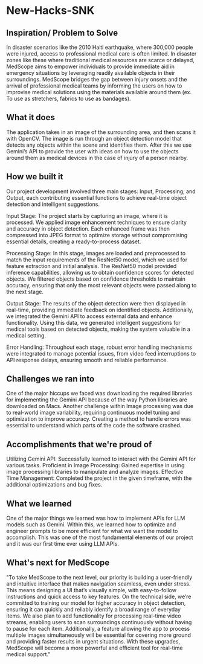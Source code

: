 # New-Hacks-SNK

## Inspiration/ Problem to Solve
In disaster scenarios like the 2010 Haiti earthquake, where 300,000 people were injured, access to professional medical care is often limited. 
In disaster zones like these where traditional medical resources are scarce or delayed, MedScope aims to empower individuals to provide immediate aid in emergency situations by leveraging readily available objects in their surroundings.
MedScope bridges the gap between injury onsets and the arrival of professional medical teams by informing the users on how to improvise medical solutions using the materials available around them (ex. To use as stretchers, fabrics to use as bandages). 

## What it does
The application takes in an image of the surrounding area, and then scans it with OpenCV. The image is run through an object detection model that detects any objects within the scene and identifies them. After this we use Gemini’s API to provide the user with ideas on how to use the objects around them as medical devices in the case of injury of a person nearby.

## How we built it
Our project development involved three main stages: Input, Processing, and Output, each contributing essential functions to achieve real-time object detection and intelligent suggestions.

Input Stage:
The project starts by capturing an image, where it is processed. We applied image enhancement techniques to ensure clarity and accuracy in object detection. Each enhanced frame was then compressed into JPEG format to optimize storage without compromising essential details, creating a ready-to-process dataset.

Processing Stage:
In this stage, images are loaded and preprocessed to match the input requirements of the ResNet50 model, which we used for feature extraction and initial analysis. The ResNet50 model provided inference capabilities, allowing us to obtain confidence scores for detected objects. We filtered objects based on confidence thresholds to maintain accuracy, ensuring that only the most relevant objects were passed along to the next stage.

Output Stage:
The results of the object detection were then displayed in real-time, providing immediate feedback on identified objects. Additionally, we integrated the Gemini API to access external data and enhance functionality. Using this data, we generated intelligent suggestions for medical tools based on detected objects, making the system valuable in a medical setting.

Error Handling:
Throughout each stage, robust error handling mechanisms were integrated to manage potential issues, from video feed interruptions to API response delays, ensuring smooth and reliable performance.



## Challenges we ran into
One of the major hiccups we faced was downloading the required libraries for implementing the Gemini API because of the way Python libraries are downloaded on Macs. Another challenge within Image processing was due to real-world image variability, requiring continuous model tuning and optimization to improve accuracy. Creating a method to handle errors was essential to understand which parts of the code the software crashed.


## Accomplishments that we're proud of
Utilizing Gemini API: Successfully learned to interact with the Gemini API for various tasks.
Proficient in Image Processing: Gained expertise in using image processing libraries to manipulate and analyze images.
Effective Time Management: Completed the project in the given timeframe, with the additional optimizations and bug fixes.


## What we learned
One of the major things we learned was how to implement APIs for LLM models such as Gemini. Within this, we learned how to optimize and engineer prompts to be more efficient for what we want the model to accomplish. This was one of the most fundamental elements of our project and it was our first time ever using LLM APIs.

## What's next for MedScope
"To take MedScope to the next level, our priority is building a user-friendly and intuitive interface that makes navigation seamless, even under stress. This means designing a UI that’s visually simple, with easy-to-follow instructions and quick access to key features. On the technical side, we’re committed to training our model for higher accuracy in object detection, ensuring it can quickly and reliably identify a broad range of everyday items. We also plan to add functionality for processing real-time video streams, enabling users to scan surroundings continuously without having to pause for each item. Additionally, a feature allowing the app to process multiple images simultaneously will be essential for covering more ground and providing faster results in urgent situations. With these upgrades, MedScope will become a more powerful and efficient tool for real-time medical support."
